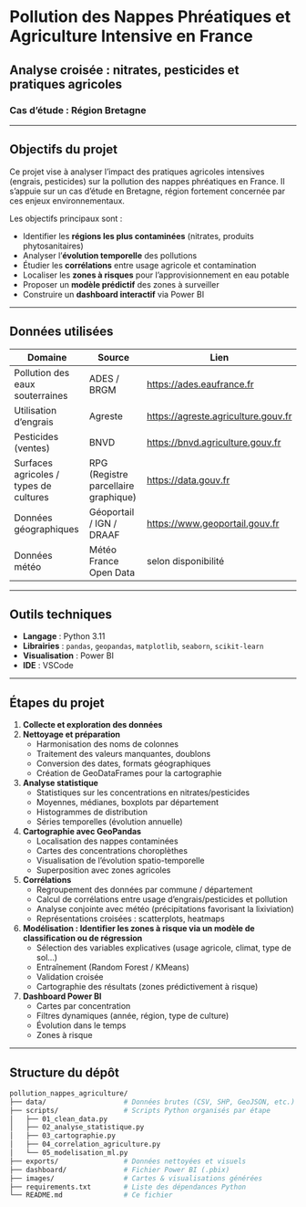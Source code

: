 # Pollution des Nappes Phréatiques et Agriculture Intensive en France

## Analyse croisée : nitrates, pesticides et pratiques agricoles  
### Cas d’étude : Région Bretagne

---

## Objectifs du projet

Ce projet vise à analyser l’impact des pratiques agricoles intensives (engrais, pesticides) sur la pollution des nappes phréatiques en France. Il s’appuie sur un cas d’étude en Bretagne, région fortement concernée par ces enjeux environnementaux.

Les objectifs principaux sont :

- Identifier les **régions les plus contaminées** (nitrates, produits phytosanitaires)
- Analyser l’**évolution temporelle** des pollutions
- Étudier les **corrélations** entre usage agricole et contamination
- Localiser les **zones à risques** pour l’approvisionnement en eau potable
- Proposer un **modèle prédictif** des zones à surveiller
- Construire un **dashboard interactif** via Power BI

---

## Données utilisées

| Domaine | Source | Lien |
|--------|--------|------|
| Pollution des eaux souterraines | ADES / BRGM | https://ades.eaufrance.fr |
| Utilisation d’engrais | Agreste | https://agreste.agriculture.gouv.fr |
| Pesticides (ventes) | BNVD | https://bnvd.agriculture.gouv.fr |
| Surfaces agricoles / types de cultures | RPG (Registre parcellaire graphique) | https://data.gouv.fr |
| Données géographiques | Géoportail / IGN / DRAAF | https://www.geoportail.gouv.fr |
| Données météo | Météo France Open Data | selon disponibilité |

---

## Outils techniques

- **Langage** : Python 3.11
- **Librairies** : `pandas`, `geopandas`, `matplotlib`, `seaborn`, `scikit-learn`
- **Visualisation** : Power BI
- **IDE** : VSCode

---

## Étapes du projet

1. **Collecte et exploration des données**
2. **Nettoyage et préparation**
   - Harmonisation des noms de colonnes
   - Traitement des valeurs manquantes, doublons
   - Conversion des dates, formats géographiques
   - Création de GeoDataFrames pour la cartographie
3. **Analyse statistique**
   - Statistiques sur les concentrations en nitrates/pesticides
   - Moyennes, médianes, boxplots par département
   - Histogrammes de distribution
   - Séries temporelles (évolution annuelle)
4. **Cartographie avec GeoPandas**
   - Localisation des nappes contaminées
   - Cartes des concentrations choroplèthes
   - Visualisation de l’évolution spatio-temporelle
   - Superposition avec zones agricoles
5. **Corrélations**
   - Regroupement des données par commune / département
   - Calcul de corrélations entre usage d’engrais/pesticides et pollution
   - Analyse conjointe avec météo (précipitations favorisant la lixiviation)
   - Représentations croisées : scatterplots, heatmaps
6. **Modélisation : Identifier les zones à risque via un modèle de classification ou de régression**
   - Sélection des variables explicatives (usage agricole, climat, type de sol…)
   - Entraînement (Random Forest / KMeans)
   - Validation croisée
   - Cartographie des résultats (zones prédictivement à risque)
7. **Dashboard Power BI**
   - Cartes par concentration
   - Filtres dynamiques (année, région, type de culture)
   - Évolution dans le temps
   - Zones à risque

---

## Structure du dépôt

```bash
pollution_nappes_agriculture/
├── data/                   # Données brutes (CSV, SHP, GeoJSON, etc.)
├── scripts/                # Scripts Python organisés par étape
│   ├── 01_clean_data.py
│   ├── 02_analyse_statistique.py
│   ├── 03_cartographie.py
│   ├── 04_correlation_agriculture.py
│   └── 05_modelisation_ml.py          
├── exports/                # Données nettoyées et visuels
├── dashboard/              # Fichier Power BI (.pbix)
├── images/                 # Cartes & visualisations générées
├── requirements.txt        # Liste des dépendances Python
└── README.md               # Ce fichier